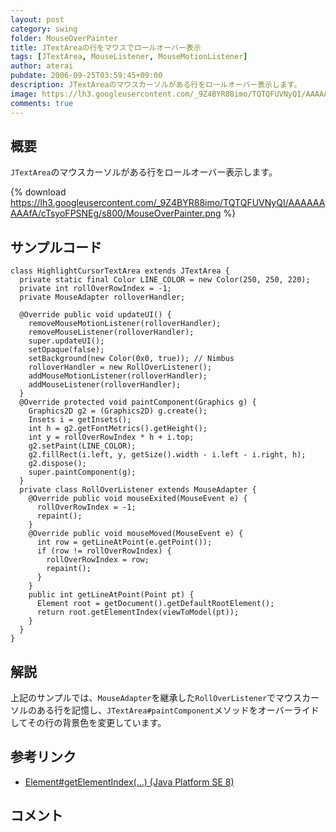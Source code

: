 ```yaml
---
layout: post
category: swing
folder: MouseOverPainter
title: JTextAreaの行をマウスでロールオーバー表示
tags: [JTextArea, MouseListener, MouseMotionListener]
author: aterai
pubdate: 2006-09-25T03:59:45+09:00
description: JTextAreaのマウスカーソルがある行をロールオーバー表示します。
image: https://lh3.googleusercontent.com/_9Z4BYR88imo/TQTQFUVNyQI/AAAAAAAAAfA/cTsyoFPSNEg/s800/MouseOverPainter.png
comments: true
---
```

## 概要
`JTextArea`のマウスカーソルがある行をロールオーバー表示します。

{% download https://lh3.googleusercontent.com/_9Z4BYR88imo/TQTQFUVNyQI/AAAAAAAAAfA/cTsyoFPSNEg/s800/MouseOverPainter.png %}

## サンプルコード
<pre class="prettyprint"><code>class HighlightCursorTextArea extends JTextArea {
  private static final Color LINE_COLOR = new Color(250, 250, 220);
  private int rollOverRowIndex = -1;
  private MouseAdapter rolloverHandler;

  @Override public void updateUI() {
    removeMouseMotionListener(rolloverHandler);
    removeMouseListener(rolloverHandler);
    super.updateUI();
    setOpaque(false);
    setBackground(new Color(0x0, true)); // Nimbus
    rolloverHandler = new RollOverListener();
    addMouseMotionListener(rolloverHandler);
    addMouseListener(rolloverHandler);
  }
  @Override protected void paintComponent(Graphics g) {
    Graphics2D g2 = (Graphics2D) g.create();
    Insets i = getInsets();
    int h = g2.getFontMetrics().getHeight();
    int y = rollOverRowIndex * h + i.top;
    g2.setPaint(LINE_COLOR);
    g2.fillRect(i.left, y, getSize().width - i.left - i.right, h);
    g2.dispose();
    super.paintComponent(g);
  }
  private class RollOverListener extends MouseAdapter {
    @Override public void mouseExited(MouseEvent e) {
      rollOverRowIndex = -1;
      repaint();
    }
    @Override public void mouseMoved(MouseEvent e) {
      int row = getLineAtPoint(e.getPoint());
      if (row != rollOverRowIndex) {
        rollOverRowIndex = row;
        repaint();
      }
    }
    public int getLineAtPoint(Point pt) {
      Element root = getDocument().getDefaultRootElement();
      return root.getElementIndex(viewToModel(pt));
    }
  }
}
</code></pre>

## 解説
上記のサンプルでは、`MouseAdapter`を継承した`RollOverListener`でマウスカーソルのある行を記憶し、`JTextArea#paintComponent`メソッドをオーバーライドしてその行の背景色を変更しています。

## 参考リンク
- [Element#getElementIndex(...) (Java Platform SE 8)](https://docs.oracle.com/javase/jp/8/docs/api/javax/swing/text/Element.html#getElementIndex-int-)

<!-- dummy comment line for breaking list -->

## コメント
